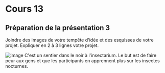 # Cours 13
## Préparation de la présentation 3 
Joindre des images de votre tempête d'idée et des esquisses de votre projet. Expliquer en 2 à 3 lignes votre projet. 

![image](https://user-images.githubusercontent.com/89647613/145600820-31a8300e-f623-43bf-967e-97ba06461bcf.png)
C'est un sentier dans le noir à l'insectarium. Le but est de faire peur aux gens et que les participants en apprennent plus sur les insectes nocturnes. 
